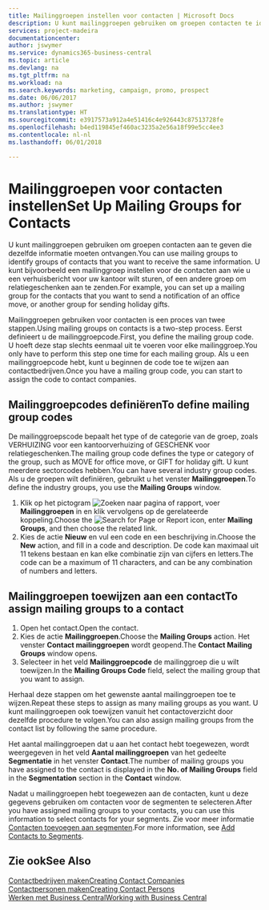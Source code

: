 ```yaml
---
title: Mailinggroepen instellen voor contacten | Microsoft Docs
description: U kunt mailinggroepen gebruiken om groepen contacten te identificeren die u dezelfde informatie wilt sturen, bijvoorbeeld voor een marketingcampagne of promotie.
services: project-madeira
documentationcenter: 
author: jswymer
ms.service: dynamics365-business-central
ms.topic: article
ms.devlang: na
ms.tgt_pltfrm: na
ms.workload: na
ms.search.keywords: marketing, campaign, promo, prospect
ms.date: 06/06/2017
ms.author: jswymer
ms.translationtype: HT
ms.sourcegitcommit: e3917573a912a4e51416c4e926443c87513728fe
ms.openlocfilehash: b4ed119845ef460ac3235a2e56a18f99e5cc4ee3
ms.contentlocale: nl-nl
ms.lasthandoff: 06/01/2018

---
```

# <a name="set-up-mailing-groups-for-contacts"></a><span data-ttu-id="bce22-103">Mailinggroepen voor contacten instellen</span><span class="sxs-lookup"><span data-stu-id="bce22-103">Set Up Mailing Groups for Contacts</span></span>
<span data-ttu-id="bce22-104">U kunt mailinggroepen gebruiken om groepen contacten aan te geven die dezelfde informatie moeten ontvangen.</span><span class="sxs-lookup"><span data-stu-id="bce22-104">You can use mailing groups to identify groups of contacts that you want to receive the same information.</span></span> <span data-ttu-id="bce22-105">U kunt bijvoorbeeld een mailinggroep instellen voor de contacten aan wie u een verhuisbericht voor uw kantoor wilt sturen, of een andere groep om relatiegeschenken aan te zenden.</span><span class="sxs-lookup"><span data-stu-id="bce22-105">For example, you can set up a mailing group for the contacts that you want to send a notification of an office move, or another group for sending holiday gifts.</span></span>

<span data-ttu-id="bce22-106">Mailinggroepen gebruiken voor contacten is een proces van twee stappen.</span><span class="sxs-lookup"><span data-stu-id="bce22-106">Using mailing groups on contacts is a two-step process.</span></span> <span data-ttu-id="bce22-107">Eerst definieert u de mailinggroepcode.</span><span class="sxs-lookup"><span data-stu-id="bce22-107">First, you define the mailing group code.</span></span> <span data-ttu-id="bce22-108">U hoeft deze stap slechts eenmaal uit te voeren voor elke mailinggroep.</span><span class="sxs-lookup"><span data-stu-id="bce22-108">You only have to perform this step one time for each mailing group.</span></span> <span data-ttu-id="bce22-109">Als u een mailinggroepcode hebt, kunt u beginnen de code toe te wijzen aan contactbedrijven.</span><span class="sxs-lookup"><span data-stu-id="bce22-109">Once you have a mailing group code, you can start to assign the code to contact companies.</span></span>

## <a name="to-define-mailing-group-codes"></a><span data-ttu-id="bce22-110">Mailinggroepcodes definiëren</span><span class="sxs-lookup"><span data-stu-id="bce22-110">To define mailing group codes</span></span>
<span data-ttu-id="bce22-111">De mailinggroepscode bepaalt het type of de categorie van de groep, zoals VERHUIZING voor een kantoorverhuizing of GESCHENK voor relatiegeschenken.</span><span class="sxs-lookup"><span data-stu-id="bce22-111">The mailing group code defines the type or category of the group, such as MOVE for office move, or GIFT for holiday gift.</span></span> <span data-ttu-id="bce22-112">U kunt meerdere sectorcodes hebben.</span><span class="sxs-lookup"><span data-stu-id="bce22-112">You can have several industry group codes.</span></span> <span data-ttu-id="bce22-113">Als u de groepen wilt definiëren, gebruikt u het venster **Mailinggroepen**.</span><span class="sxs-lookup"><span data-stu-id="bce22-113">To define the industry groups, you use the **Mailing Groups** window.</span></span>

1. <span data-ttu-id="bce22-114">Klik op het pictogram ![Zoeken naar pagina of rapport](media/ui-search/search_small.png "pictogram Zoeken naar pagina of rapport"), voer **Mailinggroepen** in en klik vervolgens op de gerelateerde koppeling.</span><span class="sxs-lookup"><span data-stu-id="bce22-114">Choose the ![Search for Page or Report](media/ui-search/search_small.png "Search for Page or Report icon") icon, enter **Mailing Groups**, and then choose the related link.</span></span>
2. <span data-ttu-id="bce22-115">Kies de actie **Nieuw** en vul een code en een beschrijving in.</span><span class="sxs-lookup"><span data-stu-id="bce22-115">Choose the **New** action, and fill in a code and description.</span></span> <span data-ttu-id="bce22-116">De code kan maximaal uit 11 tekens bestaan en kan elke combinatie zijn van cijfers en letters.</span><span class="sxs-lookup"><span data-stu-id="bce22-116">The code can be a maximum of 11 characters, and can be any combination of numbers and letters.</span></span>

## <a name="AssignMailGroupContact"></a> <span data-ttu-id="bce22-117">Mailinggroepen toewijzen aan een contact</span><span class="sxs-lookup"><span data-stu-id="bce22-117">To assign mailing groups to a contact</span></span>
1. <span data-ttu-id="bce22-118">Open het contact.</span><span class="sxs-lookup"><span data-stu-id="bce22-118">Open the contact.</span></span>
2. <span data-ttu-id="bce22-119">Kies de actie **Mailinggroepen**.</span><span class="sxs-lookup"><span data-stu-id="bce22-119">Choose the **Mailing Groups** action.</span></span> <span data-ttu-id="bce22-120">Het venster **Contact mailinggroepen** wordt geopend.</span><span class="sxs-lookup"><span data-stu-id="bce22-120">The **Contact Mailing Groups** window opens.</span></span>
3. <span data-ttu-id="bce22-121">Selecteer in het veld **Mailinggroepcode** de mailinggroep die u wilt toewijzen.</span><span class="sxs-lookup"><span data-stu-id="bce22-121">In the **Mailing Groups Code** field, select the mailing group that you want to assign.</span></span>

<span data-ttu-id="bce22-122">Herhaal deze stappen om het gewenste aantal mailinggroepen toe te wijzen.</span><span class="sxs-lookup"><span data-stu-id="bce22-122">Repeat these steps to assign as many mailing groups as you want.</span></span> <span data-ttu-id="bce22-123">U kunt mailinggroepen ook toewijzen vanuit het contactoverzicht door dezelfde procedure te volgen.</span><span class="sxs-lookup"><span data-stu-id="bce22-123">You can also assign mailing groups from the contact list by following the same procedure.</span></span>

<span data-ttu-id="bce22-124">Het aantal mailinggroepen dat u aan het contact hebt toegewezen, wordt weergegeven in het veld **Aantal mailinggroepen** van het gedeelte **Segmentatie** in het venster **Contact**.</span><span class="sxs-lookup"><span data-stu-id="bce22-124">The number of mailing groups you have assigned to the contact is displayed in the **No. of Mailing Groups** field in the **Segmentation** section in the **Contact** window.</span></span>

<span data-ttu-id="bce22-125">Nadat u mailinggroepen hebt toegewezen aan de contacten, kunt u deze gegevens gebruiken om contacten voor de segmenten te selecteren.</span><span class="sxs-lookup"><span data-stu-id="bce22-125">After you have assigned mailing groups to your contacts, you can use this information to select contacts for your segments.</span></span> <span data-ttu-id="bce22-126">Zie voor meer informatie [Contacten toevoegen aan segmenten](marketing-add-contact-segment.md).</span><span class="sxs-lookup"><span data-stu-id="bce22-126">For more information, see [Add Contacts to Segments](marketing-add-contact-segment.md).</span></span>

## <a name="see-also"></a><span data-ttu-id="bce22-127">Zie ook</span><span class="sxs-lookup"><span data-stu-id="bce22-127">See Also</span></span>
[<span data-ttu-id="bce22-128">Contactbedrijven maken</span><span class="sxs-lookup"><span data-stu-id="bce22-128">Creating Contact Companies</span></span>](marketing-create-contact-companies.md)  
[<span data-ttu-id="bce22-129">Contactpersonen maken</span><span class="sxs-lookup"><span data-stu-id="bce22-129">Creating Contact Persons</span></span>](marketing-create-contact-persons.md)  
[<span data-ttu-id="bce22-130">Werken met Business Central</span><span class="sxs-lookup"><span data-stu-id="bce22-130">Working with Business Central</span></span>](ui-work-product.md)

